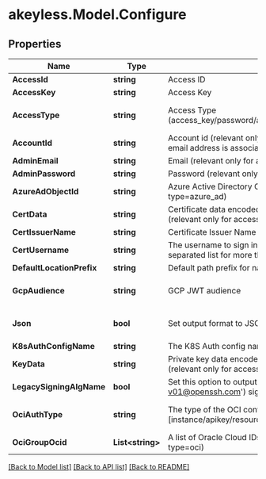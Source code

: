 # akeyless.Model.Configure

## Properties

Name | Type | Description | Notes
------------ | ------------- | ------------- | -------------
**AccessId** | **string** | Access ID | [optional] 
**AccessKey** | **string** | Access Key | [optional] 
**AccessType** | **string** | Access Type (access_key/password/azure_ad/saml/oidc/aws_iam/gcp/k8s/cert) | [optional] [default to "access_key"]
**AccountId** | **string** | Account id (relevant only for access-type&#x3D;password where the email address is associated with more than one account) | [optional] 
**AdminEmail** | **string** | Email (relevant only for access-type&#x3D;password) | [optional] 
**AdminPassword** | **string** | Password (relevant only for access-type&#x3D;password) | [optional] 
**AzureAdObjectId** | **string** | Azure Active Directory ObjectId (relevant only for access-type&#x3D;azure_ad) | [optional] 
**CertData** | **string** | Certificate data encoded in base64. Used if file was not provided. (relevant only for access-type&#x3D;cert in Curl Context) | [optional] 
**CertIssuerName** | **string** | Certificate Issuer Name | [optional] 
**CertUsername** | **string** | The username to sign in the SSH certificate (use a comma-separated list for more than one username) | [optional] 
**DefaultLocationPrefix** | **string** | Default path prefix for name of items, targets and auth methods | [optional] 
**GcpAudience** | **string** | GCP JWT audience | [optional] [default to "akeyless.io"]
**Json** | **bool** | Set output format to JSON | [optional] [default to false]
**K8sAuthConfigName** | **string** | The K8S Auth config name (relevant only for access-type&#x3D;k8s) | [optional] 
**KeyData** | **string** | Private key data encoded in base64. Used if file was not provided.(relevant only for access-type&#x3D;cert in Curl Context) | [optional] 
**LegacySigningAlgName** | **bool** | Set this option to output legacy (&#39;ssh-rsa-cert-v01@openssh.com&#39;) signing algorithm name in the certificate. | [optional] 
**OciAuthType** | **string** | The type of the OCI configuration to use [instance/apikey/resource] (relevant only for access-type&#x3D;oci) | [optional] [default to "apikey"]
**OciGroupOcid** | **List&lt;string&gt;** | A list of Oracle Cloud IDs groups (relevant only for access-type&#x3D;oci) | [optional] 

[[Back to Model list]](../README.md#documentation-for-models) [[Back to API list]](../README.md#documentation-for-api-endpoints) [[Back to README]](../README.md)

